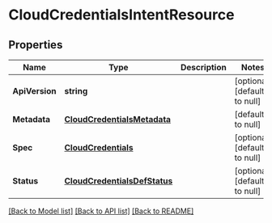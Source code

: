 # CloudCredentialsIntentResource

## Properties
Name | Type | Description | Notes
------------ | ------------- | ------------- | -------------
**ApiVersion** | **string** |  | [optional] [default to null]
**Metadata** | [**CloudCredentialsMetadata**](cloud_credentials_metadata.md) |  | [default to null]
**Spec** | [**CloudCredentials**](cloud_credentials.md) |  | [optional] [default to null]
**Status** | [**CloudCredentialsDefStatus**](cloud_credentials_def_status.md) |  | [optional] [default to null]

[[Back to Model list]](../README.md#documentation-for-models) [[Back to API list]](../README.md#documentation-for-api-endpoints) [[Back to README]](../README.md)
